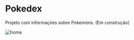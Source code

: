 # Pokedex

Projeto com informações sobre Pokemóns. (Em construção)



![home](https://user-images.githubusercontent.com/87208591/148614190-ed2d9b67-855c-4928-9342-8386f4f92002.png)
